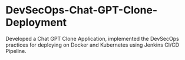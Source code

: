 # DevSecOps-Chat-GPT-Clone-Deployment
Developed a Chat GPT Clone Application, implemented the DevSecOps practices for deploying on Docker and Kubernetes using Jenkins CI/CD Pipeline.
